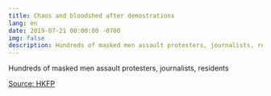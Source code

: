 ```yaml
---
title: Chaos and bloodshed after demostrations
lang: en
date: 2019-07-21 00:00:00 -0700
img: false
description: Hundreds of masked men assault protesters, journalists, residents
---
```


Hundreds of masked men assault protesters, journalists, residents

[Source: HKFP](https://www.hongkongfp.com/2019/07/22/just-chaos-bloodshed-hong-kong-district-hundreds-masked-men-assault-protesters-journalists-residents/)